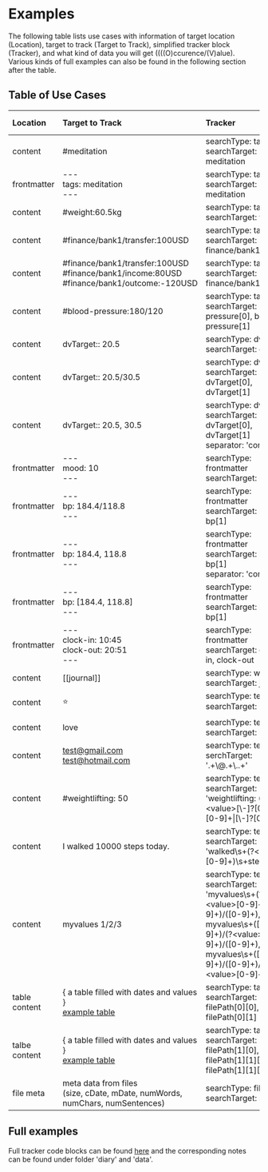 # Examples

The following table lists use cases with information of target location (Location), target to track (Target to Track), simplified tracker block (Tracker), and what kind of data you will get ((((O)ccurence/(V)alue). Various kinds of full examples can also be found in the following section after the table.

## Table of Use Cases

| Location | Target to Track  | Tracker | Get (O)ccurrence/(V)alue |
|:--------|:-------|:---------|:--:|
| content | #meditation | searchType: tag<br>searchTarget: meditation | O |
| frontmatter | ---<br>tags: meditation<br>--- | searchType: tag<br>searchTarget: meditation | O |
| content | #weight:60.5kg | searchType: tag<br>searchTarget: weight | V |
| content | #finance/bank1/transfer:100USD | searchType: tag<br>searchTarget: finance/bank1/transfer | V |
| content | #finance/bank1/transfer:100USD<br>#finance/bank1/income:80USD<br>#finance/bank1/outcome:-120USD | searchType: tag<br>searchTarget: finance/bank1 | V |
| content | #blood-pressure:180/120 | searchType: tag<br>searchTarget: blood-pressure[0], blood-pressure[1] | V |
| content | dvTarget:: 20.5 | searchType: dvField<br>searchTarget: dvTarget | V |
| content | dvTarget:: 20.5/30.5 | searchType: dvField<br>searchTarget: dvTarget[0], dvTarget[1] | V |
| content | dvTarget:: 20.5, 30.5 | searchType: dvField<br>searchTarget: dvTarget[0], dvTarget[1]<br>separator: 'comma' | V |
| frontmatter | ---<br>mood: 10<br>--- | searchType: frontmatter<br>searchTarget: mood | V |
| frontmatter | ---<br>bp: 184.4/118.8<br>--- | searchType: frontmatter<br>searchTarget: bp[0], bp[1] | V |
| frontmatter | ---<br>bp: 184.4, 118.8<br>--- | searchType: frontmatter<br>searchTarget: bp[0], bp[1]<br>separator: 'comma' | V |
| frontmatter | ---<br>bp: [184.4, 118.8]<br>--- | searchType: frontmatter<br>searchTarget: bp[0], bp[1] | V |
| frontmatter | ---<br>clock-in: 10:45<br>clock-out: 20:51<br>--- | searchType: frontmatter<br>searchTarget: clock-in, clock-out | V |
| content | [[journal]] | searchType: wiki<br>searchTarget: journal | O |
| content | ⭐ | searchType: text<br>searchTarget: ⭐ | O | 
| content | love | searchType: text<br>searchTarget: love | O |
| content | test@gmail.com<br>test@hotmail.com | searchType: text<br>serchTarget: '.+\\@.+\\..+' | O |
| content | #weightlifting: 50 | searchType: text<br>searchTarget: 'weightlifting: (?\<value\>[\\-]?[0-9]+[\\.][0-9]+\|[\\-]?[0-9]+)' | V |
| content | I walked 10000 steps today. | searchType: text<br>searchTarget: 'walked\\s+(?\<value\>[0-9]+)\\s+steps' | V |
| content | myvalues 1/2/3 | searchType: text<br>searchTarget: 'myvalues\\s+(?\<value\>[0-9]+)/([0-9]+)/([0-9]+), myvalues\\s+([0-9]+)/(?\<value\>[0-9]+)/([0-9]+), myvalues\\s+([0-9]+)/([0-9]+)/(?\<value\>[0-9]+)' | V |
| table content | { a table filled with dates and values }<br>[example table](https://github.com/pyrochlore/obsidian-tracker/blob/master/examples/data/Tables.md) | searchType: table<br>searchTarget: filePath[0][0], filePath[0][1] | V |
| talbe content | { a table filled with dates and values }<br>[example table](https://github.com/pyrochlore/obsidian-tracker/blob/master/examples/data/Tables.md) | searchType: table<br>searchTarget: filePath[1][0], filePath[1][1][0], filePath[1][1][1] | V |
| file meta | meta data from files <br>(size, cDate, mDate, numWords, numChars, numSentences) | searchType: fileMeta<br>searchTarget: size | V |

## Full examples

Full tracker code blocks can be found [here](https://github.com/pyrochlore/obsidian-tracker/tree/master/examples) and the corresponding notes can be found under folder 'diary' and 'data'.